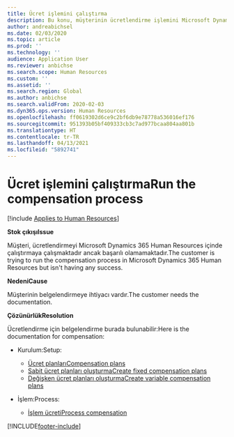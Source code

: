 ```yaml
---
title: Ücret işlemini çalıştırma
description: Bu konu, müşterinin ücretlendirme işlemini Microsoft Dynamics 365 Human Resources içinde çalıştırmaya çalışması ancak başarılı olamaması sorunun çözümünü açıklar.
author: andreabichsel
ms.date: 02/03/2020
ms.topic: article
ms.prod: ''
ms.technology: ''
audience: Application User
ms.reviewer: anbichse
ms.search.scope: Human Resources
ms.custom: ''
ms.assetid: ''
ms.search.region: Global
ms.author: anbichse
ms.search.validFrom: 2020-02-03
ms.dyn365.ops.version: Human Resources
ms.openlocfilehash: ff0619302d6ce9c2bf6db9e78778a536016ef176
ms.sourcegitcommit: 951393b05bf409333cb3c7ad977bcaa804aa801b
ms.translationtype: HT
ms.contentlocale: tr-TR
ms.lasthandoff: 04/13/2021
ms.locfileid: "5892741"
---
```

# <a name="run-the-compensation-process"></a><span data-ttu-id="ffc4a-103">Ücret işlemini çalıştırma</span><span class="sxs-lookup"><span data-stu-id="ffc4a-103">Run the compensation process</span></span>

[!include [Applies to Human Resources](../includes/applies-to-hr.md)]

<span data-ttu-id="ffc4a-104">**Stok çıkışı**</span><span class="sxs-lookup"><span data-stu-id="ffc4a-104">**Issue**</span></span>

<span data-ttu-id="ffc4a-105">Müşteri, ücretlendirmeyi Microsoft Dynamics 365 Human Resources içinde çalıştırmaya çalışmaktadır ancak başarılı olamamaktadır.</span><span class="sxs-lookup"><span data-stu-id="ffc4a-105">The customer is trying to run the compensation process in Microsoft Dynamics 365 Human Resources but isn't having any success.</span></span>

<span data-ttu-id="ffc4a-106">**Nedeni**</span><span class="sxs-lookup"><span data-stu-id="ffc4a-106">**Cause**</span></span>

<span data-ttu-id="ffc4a-107">Müşterinin belgelendirmeye ihtiyacı vardır.</span><span class="sxs-lookup"><span data-stu-id="ffc4a-107">The customer needs the documentation.</span></span>

<span data-ttu-id="ffc4a-108">**Çözünürlük**</span><span class="sxs-lookup"><span data-stu-id="ffc4a-108">**Resolution**</span></span>

<span data-ttu-id="ffc4a-109">Ücretlendirme için belgelendirme burada bulunabilir:</span><span class="sxs-lookup"><span data-stu-id="ffc4a-109">Here is the documentation for compensation:</span></span>

- <span data-ttu-id="ffc4a-110">Kurulum:</span><span class="sxs-lookup"><span data-stu-id="ffc4a-110">Setup:</span></span>

    - [<span data-ttu-id="ffc4a-111">Ücret planları</span><span class="sxs-lookup"><span data-stu-id="ffc4a-111">Compensation plans</span></span>](/dynamics365/unified-operations/talent/compensation-plans)
    - [<span data-ttu-id="ffc4a-112">Sabit ücret planları oluşturma</span><span class="sxs-lookup"><span data-stu-id="ffc4a-112">Create fixed compensation plans</span></span>](/dynamics365/unified-operations/talent/create-fixed-compensation-plans)
    - [<span data-ttu-id="ffc4a-113">Değişken ücret planları oluşturma</span><span class="sxs-lookup"><span data-stu-id="ffc4a-113">Create variable compensation plans</span></span>](/dynamics365/unified-operations/talent/create-variable-compensation-plans)

- <span data-ttu-id="ffc4a-114">İşlem:</span><span class="sxs-lookup"><span data-stu-id="ffc4a-114">Process:</span></span>

    - [<span data-ttu-id="ffc4a-115">İşlem ücreti</span><span class="sxs-lookup"><span data-stu-id="ffc4a-115">Process compensation</span></span>](/dynamics365/unified-operations/talent/process-compensation)


[!INCLUDE[footer-include](../includes/footer-banner.md)]